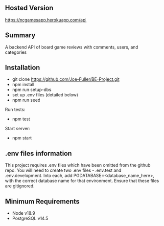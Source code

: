 ## Hosted Version

https://ncgamesapp.herokuapp.com/api

## Summary

A backend API of board game reviews with comments, users, and categories

## Installation

- git clone https://github.com/Joe-Fuller/BE-Project.git
- npm install
- npm run setup-dbs
- set up .env files (detailed below)
- npm run seed

Run tests:

- npm test

Start server:

- npm start

## .env files information

This project requires .env files which have been omitted from the github repo. You will need to create two .env files - .env.test and .env.development. Into each, add PGDATABASE=<database_name_here>, with the correct database name for that environment. Ensure that these files are gitignored.

## Minimum Requirements

- Node v18.9
- PostgreSQL v14.5
